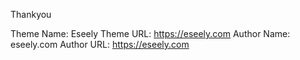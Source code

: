Thankyou

Theme Name: Eseely
Theme URL: https://eseely.com
Author Name: eseely.com
Author URL: https://eseely.com